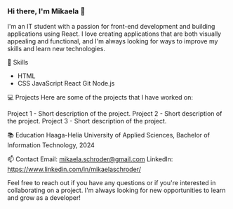 ### Hi there, I'm Mikaela 👋

I'm an IT student with a passion for front-end development and building applications using React. 
I love creating applications that are both visually appealing and functional, and I'm always looking for ways to improve my skills and learn new technologies.

🚀 Skills
-  HTML
-  CSS
   JavaScript
   React
   Git
   Node.js

💻 Projects
Here are some of the projects that I have worked on:

Project 1 - Short description of the project.
Project 2 - Short description of the project.
Project 3 - Short description of the project.

📚 Education
Haaga-Helia University of Applied Sciences, Bachelor of Information Technology, 2024

📫 Contact
Email: mikaela.schroder@gmail.com
LinkedIn: https://www.linkedin.com/in/mikaelaschroder/

Feel free to reach out if you have any questions or if you're interested in collaborating on a project. I'm always looking for new opportunities to learn and grow as a developer!




<!--
**mikaelasch/mikaelasch** is a ✨ _special_ ✨ repository because its `README.md` (this file) appears on your GitHub profile.

Here are some ideas to get you started:

- 🔭 I’m currently working on ...
- 🌱 I’m currently learning ...
- 👯 I’m looking to collaborate on ...
- 🤔 I’m looking for help with ...
- 💬 Ask me about ...
- 📫 How to reach me: ...
- 😄 Pronouns: ...
- ⚡ Fun fact: ...
-->
